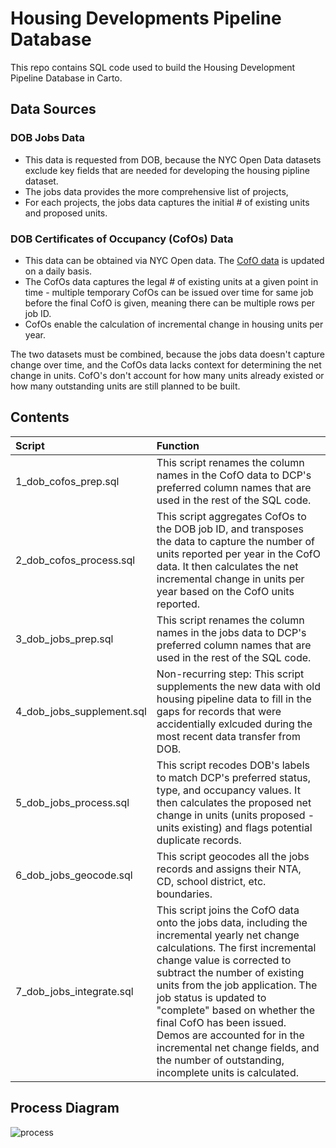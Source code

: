 # Housing Developments Pipeline Database
This repo contains SQL code used to build the Housing Development Pipeline Database in Carto.

## Data Sources

### DOB Jobs Data
- This data is requested from DOB, because the NYC Open Data datasets exclude key fields that are needed for developing the housing pipline dataset.
- The jobs data provides the more comprehensive list of projects,
- For each projects, the jobs data captures the initial # of existing units and proposed units.

### DOB Certificates of Occupancy (CofOs) Data
- This data can be obtained via NYC Open data. The [CofO data](https://data.cityofnewyork.us/dataset/DOB-Certificate-Of-Occupancy/bs8b-p36w/data) is updated on a daily basis.
- The CofOs data captures the legal # of existing units at a given point in time - multiple temporary CofOs can be issued over time for same job before the final CofO is given, meaning there can be multiple rows per job ID.
- CofOs enable the calculation of incremental change in housing units per year.

The two datasets must be combined, because the jobs data doesn't capture change over time, and the CofOs data lacks context for determining the net change in units. CofO's don't account for how many units already existed or how many outstanding units are still planned to be built.


## Contents

| Script | Function |
| :-- | :-- | 
| 1_dob_cofos_prep.sql | This script renames the column names in the CofO data to DCP's preferred column names that are used in the rest of the SQL code. |
| 2_dob_cofos_process.sql | This script aggregates CofOs to the DOB job ID, and transposes the data to capture the number of units reported per year in the CofO data. It then calculates the net incremental change in units per year based on the CofO units reported. |
| 3_dob_jobs_prep.sql | This script renames the column names in the jobs data to DCP's preferred column names that are used in the rest of the SQL code. |
| 4_dob_jobs_supplement.sql | Non-recurring step: This script supplements the new data with old housing pipeline data to fill in the gaps for records that were accidentially exlcuded during the most recent data transfer from DOB. |
| 5_dob_jobs_process.sql | This script recodes DOB's labels to match DCP's preferred status, type, and occupancy values. It then calculates the proposed net change in units (units proposed - units existing) and flags potential duplicate records. |
| 6_dob_jobs_geocode.sql | This script geocodes all the jobs records and assigns their NTA, CD, school district, etc. boundaries. |
| 7_dob_jobs_integrate.sql | This script joins the CofO data onto the jobs data, including the incremental yearly net change calculations. The first incremental change value is corrected to subtract the number of existing units from the job application. The job status is updated to "complete" based on whether the final CofO has been issued. Demos are accounted for in the incremental net change fields, and the number of outstanding, incomplete units is calculated.

## Process Diagram

![process](https://github.com/NYCPlanning/housingpipeline-db/blob/master/diagram_housingdb_build.png)
